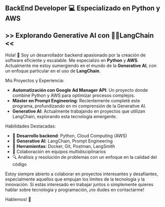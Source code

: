 ## BackEnd Developer 💻 Especializado en Python y AWS
## >> Explorando Generative AI con 🦜️🔗LangChain <<

Hola! 👋 Soy un desarrollador backend apasionado por la creación de software eficiente y escalable. Me especializo en **Python** y **AWS**. Actualmente me estoy sumergiendo en el mundo de la **Generative AI**, con un enfoque particular en el uso de **LangChain**.

Mis Proyectos y Experiencia:
- **Automatización con Google Ad Manager API**: Un proyecto donde combiné Python y AWS para optimizar procesos complejos.
- **Máster en Prompt Engineering**: Recientemente completé este programa, profundizando en mi comprensión de la Generative AI.
- **Generative AI**: Actualmente trabajando en proyectos que utilizan LangChain, explorando esta tecnología emergente.


Habilidades Destacadas:
- 🔧 **Desarrollo backend**: Python, Cloud Computing (AWS)
- 🧠 **Generative AI**: LangChain, Prompt Engineering
- 🔩 **Herramientas**: Docker, Git, Postman, LangSmith
- 🤝 Colaboración en equipos multidisciplinarios
- 🔍 Análisis y resolución de problemas con un enfoque en la calidad del código
  
Estoy siempre abierto a colaborar en proyectos interesantes y desafiantes, especialmente aquellos que empujan los límites de la tecnología y la innovación. Si estás interesado en trabajar juntos o simplemente quieres hablar sobre tecnología y programación, ¡no dudes en contactarme!

Hablemos! 💬
